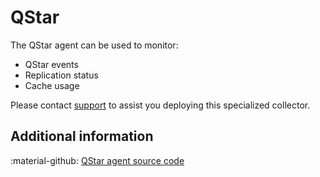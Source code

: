 # QStar

The QStar agent can be used to monitor:

- QStar events
- Replication status
- Cache usage

Please contact [support](../../support/index.md) to assist you deploying this specialized collector.

## Additional information

:material-github: [QStar agent source code](https://github.com/infrasonar/qstar-agent)